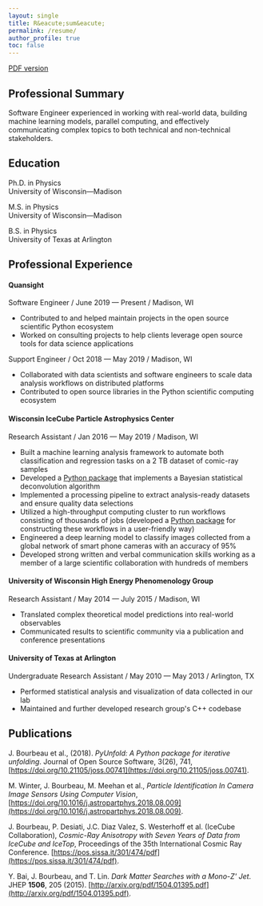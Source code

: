 ```yaml
---
layout: single
title: R&eacute;sum&eacute;
permalink: /resume/
author_profile: true
toc: false
---
```


<a href="{{ site.baseurl }}/assets/images/resume.pdf" class="btn btn--large btn--info"><i class="fas fa-file-alt"></i><span> PDF version </span></a>


## Professional Summary

Software Engineer experienced in working with real-world data, building machine learning models, parallel computing, and effectively communicating complex topics to both technical and non-technical stakeholders.



<!-- ## Programming Skills

#### Python
NumPy, SciPy, Pandas, scikit-learn, XGBoost, Keras, TensorFlow, Dask, Matplotlib, Jupyter, pytest, Sphinx

#### Other tools
git, Bash, Docker, make, continuous integration (Travis CI, AppVeyor, CircleCI), HDF5, HTCondor, Latex -->



## Education

Ph.D. in Physics<br>
University of Wisconsin&mdash;Madison

M.S. in Physics<br>
University of Wisconsin&mdash;Madison

B.S. in Physics<br>
University of Texas at Arlington



## Professional Experience


#### Quansight
Software Engineer / June 2019 &mdash; Present / Madison, WI

- Contributed to and helped maintain projects in the open source scientific Python ecosystem
- Worked on consulting projects to help clients leverage open source tools for data science applications


Support Engineer / Oct 2018 &mdash; May 2019 / Madison, WI


- Collaborated with data scientists and software engineers to scale data analysis workflows on distributed platforms
- Contributed to open source libraries in the Python scientific computing ecosystem


#### Wisconsin IceCube Particle Astrophysics Center
Research Assistant / Jan 2016 &mdash; May 2019 / Madison, WI

- Built a machine learning analysis framework to automate both classification and regression tasks on a 2 TB dataset of comic-ray samples
- Developed a [Python package](https://github.com/jrbourbeau/pyunfold) that implements a Bayesian statistical deconvolution algorithm
- Implemented a processing pipeline to extract analysis-ready datasets and ensure quality data selections
- Utilized a high-throughput computing cluster to run workflows consisting of thousands of jobs (developed a [Python package](https://github.com/jrbourbeau/pycondor) for constructing these workflows in a user-friendly way)
- Engineered a deep learning model to classify images collected from a global network of smart phone cameras with an accuracy of 95%
- Developed strong written and verbal communication skills working as a member of a large scientific collaboration with hundreds of members


#### University of Wisconsin High Energy Phenomenology Group
Research Assistant / May 2014 &mdash; July 2015 / Madison, WI

- Translated complex theoretical model predictions into real-world observables
- Communicated results to scientific community via a publication and conference presentations


#### University of Texas at Arlington
Undergraduate Research Assistant / May 2010 &mdash; May 2013 / Arlington, TX

- Performed statistical analysis and visualization of data collected in our lab
- Maintained and further developed research group's C++ codebase



## Publications

J. Bourbeau et al., (2018). *PyUnfold: A Python package for iterative unfolding*. Journal of Open Source Software, 3(26), 741, [https://doi.org/10.21105/joss.00741](https://doi.org/10.21105/joss.00741).

M. Winter, J. Bourbeau, M. Meehan et al., *Particle Identification In Camera Image Sensors Using Computer Vision*, [https://doi.org/10.1016/j.astropartphys.2018.08.009](https://doi.org/10.1016/j.astropartphys.2018.08.009).

J. Bourbeau, P. Desiati, J.C. Diaz Valez, S. Westerhoff et al. (IceCube Collaboration), *Cosmic-Ray Anisotropy with Seven Years of Data from IceCube and IceTop*, Proceedings of the 35th International Cosmic Ray Conference. [https://pos.sissa.it/301/474/pdf](https://pos.sissa.it/301/474/pdf).

Y. Bai, J. Bourbeau, and T. Lin. *Dark Matter Searches with a Mono-Z' Jet*. JHEP **1506**, 205 (2015). [http://arxiv.org/pdf/1504.01395.pdf](http://arxiv.org/pdf/1504.01395.pdf).
